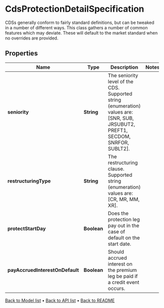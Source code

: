 

# CdsProtectionDetailSpecification

CDSs generally conform to fairly standard definitions, but can be tweaked in a number of different ways.  This class gathers a number of common features which may deviate. These will default to the market standard when  no overrides are provided.

## Properties

| Name | Type | Description | Notes |
|------------ | ------------- | ------------- | -------------|
|**seniority** | **String** | The seniority level of the CDS.    Supported string (enumeration) values are: [SNR, SUB, JRSUBUT2, PREFT1, SECDOM, SNRFOR, SUBLT2]. |  |
|**restructuringType** | **String** | The restructuring clause.  Supported string (enumeration) values are: [CR, MR, MM, XR]. |  |
|**protectStartDay** | **Boolean** | Does the protection leg pay out in the case of default on the start date. |  |
|**payAccruedInterestOnDefault** | **Boolean** | Should accrued interest on the premium leg be paid if a credit event occurs. |  |



[Back to Model list](../README.md#documentation-for-models) &#8226; [Back to API list](../README.md#documentation-for-api-endpoints) &#8226; [Back to README](../README.md)


